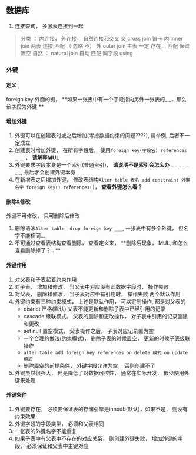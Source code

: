 ## 数据库
 

1. 连接查询， 多张表连接到一起
> 分类 ： 内连接， 外连接， 自然连接和交叉
> 交    cross join   笛卡
> 内  inner join  两表 连接  匹配   （  忽略  不）
> 外  outer join  主表   一定 存在， 匹配  保留       置空
> 自然   ： natural  join  自动 匹配  同字段   using


### 外键
#### 定义
foreign key 外面的键， **如果一张表中有一个字段指向另外一张表的_ _，那么该字段为外键 **
#### 增加外键
1. 外键可以在创建表时或之后增加(考虑数据约束的问题????), 请举例, 后者不一定成立
2. 创建表时增加外键， 在所有字段后， 使用`foreign key(字段名) references _ _ `， **请解释MUL**
3. 外键要求字段本身是一个索引(普通索引)， **请说明不是索引会怎么办**  _ _  _ _ _  _ _, 最后才会创建外键本身
4. 在新增表之后增加外键， 修改表结构`Alter table 表名 add constraint 外键名字 foreign key() references()`， **查看外键怎么看？**
#### 删除&修改
外键不可修改， 只可删除后修改
1. 删除语法`Alter table  drop foreign key ___`, 一张表中有多个外键， 但名字不能相同...
2. 不可通过查看表结构查看删除， 查看定义来， **删除后现象， MUL, 和怎么查看删除掉了？ .  **
#### 外键作用
1. 对父表和子表起着约束作用  
2. 对子表， 增加和修改， 当父表中对应没有此数据字段时， 操作失败  
3. 对父表， 删除和修改， 当子表对应中有引用时， 操作失败      两个默认作用  
4. 外键约束有三种约束模式， 上述是默认作用， 可以定制操作, 都是对父表的  
   - district  严格(默认)  父表不能更新和删除子表中已经引用的记录  
   - cascade 级联模式， 父表的删除和更改操作， 对子表中引用的记录删除和更改  
   - set null  置空模式， 父表操作之后， 子表对应记录置为空  
   -  一个合理的做法(约束模式)， 删除子表的时候置空， 更新的时候子表级联操作  
   - `alter table add foreign key references on delete 模式 on update 模式`  
   - 删除置空的前提条件， 外键字段允许为空， 否则创建不了  
5. 外键虽然很强大， 但是降低了对数据可控性， 通常在实际开发， 很少使用外键来处理    

#### 外键条件
1. 外键要存在， 必须要保证表的存储引擎是innodb(默认)，如果不是， 则没有约束效果
2. 外键字段的字段类型， 必须和父表相同
3. 一张表的外键名字不能重复
4. 如果子表中有父表中不存在的对应关系， 则创建外键失败， 增加外键的字段， 必须保证和父表中主键对应



